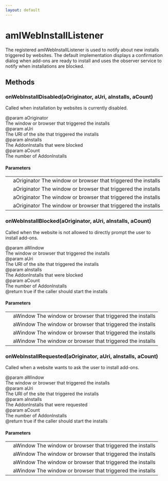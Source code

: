 ```yaml
---
layout: default
---
```


# amIWebInstallListener #
  
The registered amIWebInstallListener is used to notify about new installs  
triggered by websites. The default implementation displays a confirmation  
dialog when add-ons are ready to install and uses the observer service to  
notify when installations are blocked.  
  

## Methods ##

### onWebInstallDisabled(aOriginator, aUri, aInstalls, aCount) ###
  
Called when installation by websites is currently disabled.  
  
@param  aOriginator  
        The window or browser that triggered the installs  
@param  aUri  
        The URI of the site that triggered the installs  
@param  aInstalls  
        The AddonInstalls that were blocked  
@param  aCount  
        The number of AddonInstalls  
  

#### Parameters ####

<table>

<tr>
<td></td>
<td>aOriginator  
        The window or browser that triggered the installs  
</td>
</tr>

<tr>
<td></td>
<td>aOriginator  
        The window or browser that triggered the installs  
</td>
</tr>

<tr>
<td></td>
<td>aOriginator  
        The window or browser that triggered the installs  
</td>
</tr>

<tr>
<td></td>
<td>aOriginator  
        The window or browser that triggered the installs  
</td>
</tr>

</table>

### onWebInstallBlocked(aOriginator, aUri, aInstalls, aCount) ###
  
Called when the website is not allowed to directly prompt the user to  
install add-ons.  
  
@param  aWindow  
        The window or browser that triggered the installs  
@param  aUri  
        The URI of the site that triggered the installs  
@param  aInstalls  
        The AddonInstalls that were blocked  
@param  aCount  
        The number of AddonInstalls  
@return true if the caller should start the installs  
  

#### Parameters ####

<table>

<tr>
<td></td>
<td>aWindow  
        The window or browser that triggered the installs  
</td>
</tr>

<tr>
<td></td>
<td>aWindow  
        The window or browser that triggered the installs  
</td>
</tr>

<tr>
<td></td>
<td>aWindow  
        The window or browser that triggered the installs  
</td>
</tr>

<tr>
<td></td>
<td>aWindow  
        The window or browser that triggered the installs  
</td>
</tr>

</table>

### onWebInstallRequested(aOriginator, aUri, aInstalls, aCount) ###
  
Called when a website wants to ask the user to install add-ons.  
  
@param  aWindow  
        The window or browser that triggered the installs  
@param  aUri  
        The URI of the site that triggered the installs  
@param  aInstalls  
        The AddonInstalls that were requested  
@param  aCount  
        The number of AddonInstalls  
@return true if the caller should start the installs  
  

#### Parameters ####

<table>

<tr>
<td></td>
<td>aWindow  
        The window or browser that triggered the installs  
</td>
</tr>

<tr>
<td></td>
<td>aWindow  
        The window or browser that triggered the installs  
</td>
</tr>

<tr>
<td></td>
<td>aWindow  
        The window or browser that triggered the installs  
</td>
</tr>

<tr>
<td></td>
<td>aWindow  
        The window or browser that triggered the installs  
</td>
</tr>

</table>
